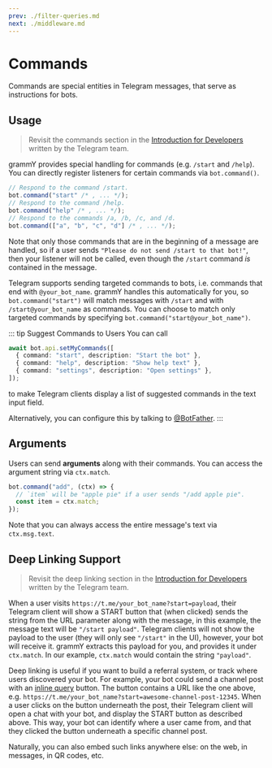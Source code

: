 ```yaml
---
prev: ./filter-queries.md
next: ./middleware.md
---
```


# Commands

Commands are special entities in Telegram messages, that serve as instructions for bots.

## Usage

> Revisit the commands section in the [Introduction for Developers](https://core.telegram.org/bots#commands) written by the Telegram team.

grammY provides special handling for commands (e.g. `/start` and `/help`).
You can directly register listeners for certain commands via `bot.command()`.

```ts
// Respond to the command /start.
bot.command("start" /* , ... */);
// Respond to the command /help.
bot.command("help" /* , ... */);
// Respond to the commands /a, /b, /c, and /d.
bot.command(["a", "b", "c", "d"] /* , ... */);
```

Note that only those commands that are in the beginning of a message are handled, so if a user sends `"Please do not send /start to that bot!"`, then your listener will not be called, even though the `/start` command _is_ contained in the message.

Telegram supports sending targeted commands to bots, i.e. commands that end with `@your_bot_name`.
grammY handles this automatically for you, so `bot.command("start")` will match messages with `/start` and with `/start@your_bot_name` as commands.
You can choose to match only targeted commands by specifying `bot.command("start@your_bot_name")`.

::: tip Suggest Commands to Users
You can call

```ts
await bot.api.setMyCommands([
  { command: "start", description: "Start the bot" },
  { command: "help", description: "Show help text" },
  { command: "settings", description: "Open settings" },
]);
```

to make Telegram clients display a list of suggested commands in the text input field.

Alternatively, you can configure this by talking to [@BotFather](https://t.me/BotFather).
:::

## Arguments

Users can send **arguments** along with their commands.
You can access the argument string via `ctx.match`.

```ts
bot.command("add", (ctx) => {
  // `item` will be "apple pie" if a user sends "/add apple pie".
  const item = ctx.match;
});
```

Note that you can always access the entire message's text via `ctx.msg.text`.

## Deep Linking Support

> Revisit the deep linking section in the [Introduction for Developers](https://core.telegram.org/bots#deep-linking) written by the Telegram team.

When a user visits `https://t.me/your_bot_name?start=payload`, their Telegram client will show a START button that (when clicked) sends the string from the URL parameter along with the message, in this example, the message text will be `"/start payload"`.
Telegram clients will not show the payload to the user (they will only see `"/start"` in the UI), however, your bot will receive it.
grammY extracts this payload for you, and provides it under `ctx.match`.
In our example, `ctx.match` would contain the string `"payload"`.

Deep linking is useful if you want to build a referral system, or track where users discovered your bot.
For example, your bot could send a channel post with an [inline query](../plugins/keyboard.md#inline-keyboards) button.
The button contains a URL like the one above, e.g. `https://t.me/your_bot_name?start=awesome-channel-post-12345`.
When a user clicks on the button underneath the post, their Telegram client will open a chat with your bot, and display the START button as described above.
This way, your bot can identify where a user came from, and that they clicked the button underneath a specific channel post.

Naturally, you can also embed such links anywhere else: on the web, in messages, in QR codes, etc.
